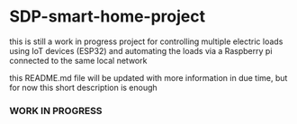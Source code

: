 # SDP-smart-home-project

this is still a work in progress project for controlling multiple electric loads using IoT devices (ESP32) and automating the loads via a Raspberry pi connected to the same local network

this README.md file will be updated with more information in due time, but for now this short description is enough

### WORK IN PROGRESS
